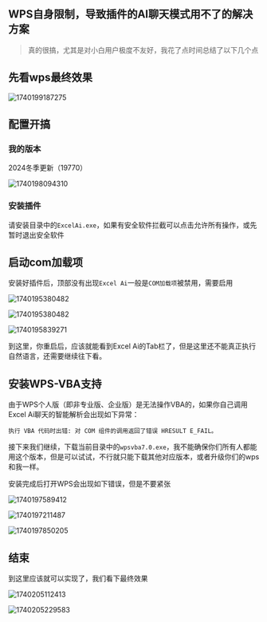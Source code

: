 ## WPS自身限制，导致插件的AI聊天模式用不了的解决方案

>  真的很搞，尤其是对小白用户极度不友好，我花了点时间总结了以下几个点

## 先看wps最终效果

![1740199187275](./WPS一定先看我.assets/1740199187275.png)

## 配置开搞

### 我的版本

2024冬季更新（19770）

![1740198094310](./WPS一定先看我.assets/1740198094310.png)

### 安装插件

请安装目录中的`ExcelAi.exe`，如果有安全软件拦截可以点击允许所有操作，或先暂时退出安全软件

## 启动com加载项

安装好插件后，顶部没有出现`Excel Ai`一般是`COM加载项`被禁用，需要启用

![1740195380482](./WPS一定先看我.assets/1740195380482.png)

![1740195380482](./WPS一定先看我.assets/1740195399332.png)

![1740195839271](./WPS一定先看我.assets/1740195839271.png)

到这里，你重启后，应该就能看到Excel Ai的Tab栏了，但是这里还不能真正执行自然语言，还需要继续往下看。

## 安装WPS-VBA支持

由于WPS个人版（即非专业版、企业版）是无法操作VBA的，如果你自己调用Excel Ai聊天的智能解析会出现如下异常：

```text
执行 VBA 代码时出错: 对 COM 组件的调用返回了错误 HRESULT E_FAIL。
```



接下来我们继续，下载当前目录中的`wpsvba7.0.exe`，我不能确保你们所有人都能用这个版本，但是可以试试，不行就只能下载其他对应版本，或者升级你们的wps和我一样。

安装完成后打开WPS会出现如下错误，但是不要紧张

![1740197589412](./WPS一定先看我.assets/1740197589412.png)

![1740197211487](./WPS一定先看我.assets/1740197211487.png)



![1740197850205](./WPS一定先看我.assets/1740197850205.png)



## 结束

到这里应该就可以实现了，我们看下最终效果

![1740205112413](F:\ai\ai-share\ExcelAi\WPS\WPS一定先看我.assets\1740205112413.png)

![1740205229583](F:\ai\ai-share\ExcelAi\WPS\WPS一定先看我.assets\1740205229583.png)